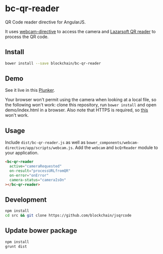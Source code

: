 # bc-qr-reader

QR Code reader directive for AngularJS.

It uses [webcam-directive](https://github.com/jonashartmann/webcam-directive) to access the camera and [Lazarsoft QR reader](https://github.com/LazarSoft/jsqrcode) to process the QR code.

## Install

```sh
bower install --save blockchain/bc-qr-reader
```

## Demo

See it live in this [Plunker](https://embed.plnkr.co/m9dtF9llcAw7eYE94b5k/preview).

Your browser won't permit using the camera when looking at a local file, so the following won't work:
clone this repository, run `bower install` and open demo/index.html in a browser. Also note that HTTPS is required, so [this](http://embed.plnkr.co/m9dtF9llcAw7eYE94b5k/preview) won't work.

## Usage

Include `dist/bc-qr-reader.js` as well as `bower_components/webcam-directive/app/scripts/webcam.js`. Add the `webcam` and `bcQrReader` module to your application.

```html
<bc-qr-reader
  active="cameraRequested"  
  on-result="processURLfromQR"
  on-error="onError"
  camera-status="cameraIsOn"
></bc-qr-reader>
```

## Development

```sh
npm install
cd src && git clone https://github.com/blockchain/jsqrcode
```

## Update bower package

```sh
npm install
grunt dist
```

